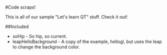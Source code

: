 #Code scraps!


This is all of our sample "Let's learn QT" stuff. Check it out!

##Included
* soHip - So hip, so current.
* leapHelloBackground - A copy of the example, hellogl, but uses the leap to change the background color.